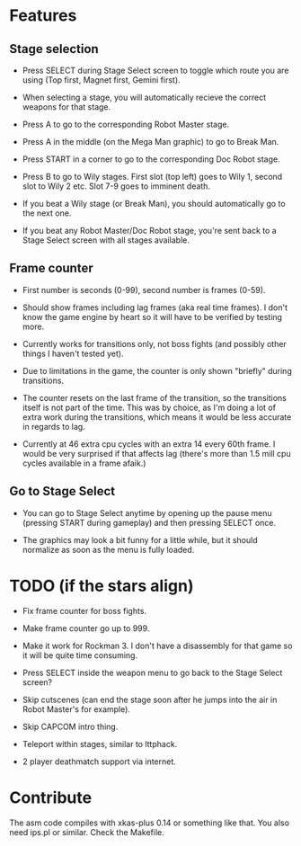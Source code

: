 # Features

## Stage selection

- Press SELECT during Stage Select screen to toggle which route you are using (Top first, Magnet first, Gemini first).

- When selecting a stage, you will automatically recieve the correct weapons for that stage.

- Press A to go to the corresponding Robot Master stage.

- Press A in the middle (on the Mega Man graphic) to go to Break Man.

- Press START in a corner to go to the corresponding Doc Robot stage.

- Press B to go to Wily stages. First slot (top left) goes to Wily 1, second slot to Wily 2 etc. Slot 7-9 goes to imminent death.

- If you beat a Wily stage (or Break Man), you should automatically go to the next one.

- If you beat any Robot Master/Doc Robot stage, you're sent back to a Stage Select screen with all stages available.

## Frame counter

- First number is seconds (0-99), second number is frames (0-59).

- Should show frames including lag frames (aka real time frames). I don't know the game engine by heart so it will have to be verified by testing more.

- Currently works for transitions only, not boss fights (and possibly other things I haven't tested yet).

- Due to limitations in the game, the counter is only shown "briefly" during transitions.

- The counter resets on the last frame of the transition, so the transitions itself is not part of the time. This was by choice, as I'm doing a lot of extra work during the transitions, which means it would be less accurate in regards to lag.

- Currently at 46 extra cpu cycles with an extra 14 every 60th frame. I would be very surprised if that affects lag (there's more than 1.5 mill cpu cycles available in a frame afaik.)

## Go to Stage Select

- You can go to Stage Select anytime by opening up the pause menu (pressing START during gameplay) and then pressing SELECT once.

- The graphics may look a bit funny for a little while, but it should normalize as soon as the menu is fully loaded.

# TODO (if the stars align)

- Fix frame counter for boss fights.

- Make frame counter go up to 999.

- Make it work for Rockman 3. I don't have a disassembly for that game so it will be quite time consuming.

- Press SELECT inside the weapon menu to go back to the Stage Select screen?

- Skip cutscenes (can end the stage soon after he jumps into the air in Robot Master's for example).

- Skip CAPCOM intro thing.

- Teleport within stages, similar to lttphack.

- 2 player deathmatch support via internet.

# Contribute

The asm code compiles with xkas-plus 0.14 or something like that. You also need ips.pl or similar. Check the Makefile.

